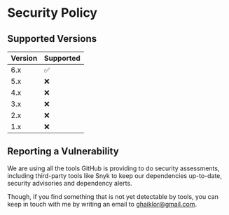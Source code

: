 # Security Policy

## Supported Versions

| Version | Supported          |
| ------- | ------------------ |
| 6.x     | :white_check_mark: |
| 5.x     | :x:                |
| 4.x     | :x:                |
| 3.x     | :x:                |
| 2.x     | :x:                |
| 1.x     | :x:                |

## Reporting a Vulnerability

We are using all the tools GitHub is providing to do security assessments, including third-party tools like Snyk to keep our dependencies up-to-date, security advisories and dependency alerts.

Though, if you find something that is not yet detectable by tools, you can keep in touch with me by writing an email to ghaiklor@gmail.com.
